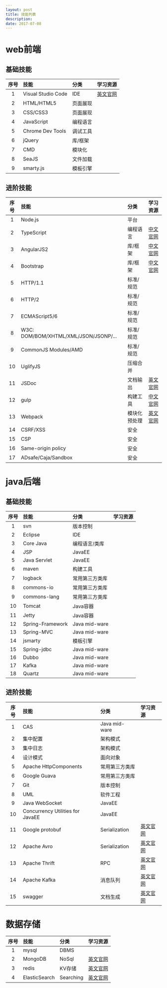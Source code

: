 ```yaml
---
layout: post
title: 技能列表
description: 
date: 2017-07-08
---
```


# web前端

## 基础技能

|序号|技能|分类|学习资源|
|:----:|:------|:------|:------|
|1|Visual Studio Code|IDE|[英文官网](https://code.visualstudio.com/docs)|
|2|HTML/HTML5|页面展现||
|3|CSS/CSS3|页面展现||
|4|JavaScript|编程语言||
|5|Chrome Dev Tools|调试工具||
|6|jQuery|库/框架||
|7|CMD|模块化||
|8|SeaJS|文件加载||
|9|smarty.js|模板引擎||

## 进阶技能

|序号|技能|分类|学习资源|
|:----:|:------|:------|:------|
|1|Node.js|平台||
|2|TypeScript|编程语言|[中文官网](https://www.tslang.cn/docs/handbook/basic-types.html)|
|3|AngularJS2|库/框架|[中文官网](https://angular.cn/docs/ts/latest/)|
|4|Bootstrap|库/框架|[中文官网](http://www.bootcss.com/)|
|5|HTTP/1.1|标准/规范||
|6|HTTP/2|标准/规范||
|7|ECMAScript5/6|标准/规范||
|8|W3C: DOM/BOM/XHTML/XML/JSON/JSONP/...|标准/规范||
|9|CommonJS Modules/AMD|标准/规范||
|10|UglifyJS|压缩合并||
|11|JSDoc|文档输出|[英文官网](http://usejsdoc.org/)|
|12|gulp|构建工具|[中文官网](http://www.gulpjs.com.cn/)|
|13|Webpack|模块化预处理|[英文官网](http://webpack.github.io/)|
|14|CSRF/XSS|安全||
|15|CSP|安全||
|16|Same-origin policy|安全||
|17|ADsafe/Caja/Sandbox|安全||

# java后端

## 基础技能

|序号|技能|分类|学习资源|
|:----:|:------|:------|:------|
|1|svn|版本控制||
|2|Eclipse|IDE||
|3|Core Java|编程语言/类库||
|4|JSP|JavaEE||
|5|Java Servlet|JavaEE||
|6|maven|构建工具||
|7|logback|常用第三方类库||
|8|commons-io|常用第三方类库||
|9|commons-lang|常用第三方类库||
|10|Tomcat|Java容器||
|11|Jetty|Java容器||
|12|Spring-Framework|Java mid-ware||
|13|Spring-MVC|Java mid-ware||
|14|jsmarty|模板引擎||
|15|Spring-jdbc|Java mid-ware||
|16|Dubbo|Java mid-ware||
|17|Kafka|Java mid-ware||
|18|Quartz|Java mid-ware||

## 进阶技能

|序号|技能|分类|学习资源|
|:----:|:------|:------|:------|
|1|CAS|Java mid-ware||
|2|集中配置|架构模式||
|3|集中日志|架构模式||
|4|设计模式|面向对象||
|5|Apache HttpComponents|常用第三方类库||
|6|Google Guava|常用第三方类库||
|7|Git|版本控制||
|8|UML|软件工程||
|9|Java WebSocket|JavaEE||
|10|Concurrency Utilities for JavaEE|JavaEE||
|11|Google protobuf|Serialization|[英文官网](https://developers.google.com/protocol-buffers/)|
|12|Apache Avro|Serialization|[英文官网](http://avro.apache.org/docs/current/)|
|13|Apache Thrift|RPC|[英文官网](https://thrift.apache.org/)|
|14|Apache Kafka|消息队列|[英文官网](https://kafka.apache.org/documentation/)|
|15|swagger|文档生成|[英文官网](https://swagger.io/)|

# 数据存储

|序号|技能|分类|学习资源|
|:----:|:------|:------|:------|
|1|mysql|DBMS||
|2|MongoDB|NoSql|[英文官网](https://docs.mongodb.com/manual/)|
|3|redis|KV存储|[英文官网](https://redis.io/documentation)|
|4|ElasticSearch|Searching|[英文官网](https://www.elastic.co/guide/index.html)|